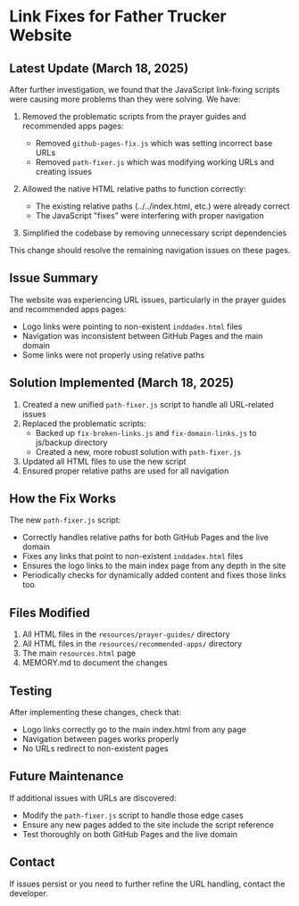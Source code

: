 # Link Fixes for Father Trucker Website

## Latest Update (March 18, 2025)
After further investigation, we found that the JavaScript link-fixing scripts were causing more problems than they were solving. We have:

1. Removed the problematic scripts from the prayer guides and recommended apps pages:
   - Removed `github-pages-fix.js` which was setting incorrect base URLs
   - Removed `path-fixer.js` which was modifying working URLs and creating issues

2. Allowed the native HTML relative paths to function correctly:
   - The existing relative paths (../../index.html, etc.) were already correct
   - The JavaScript "fixes" were interfering with proper navigation

3. Simplified the codebase by removing unnecessary script dependencies

This change should resolve the remaining navigation issues on these pages.

## Issue Summary
The website was experiencing URL issues, particularly in the prayer guides and recommended apps pages:
- Logo links were pointing to non-existent `inddadex.html` files
- Navigation was inconsistent between GitHub Pages and the main domain
- Some links were not properly using relative paths

## Solution Implemented (March 18, 2025)
1. Created a new unified `path-fixer.js` script to handle all URL-related issues
2. Replaced the problematic scripts:
   - Backed up `fix-broken-links.js` and `fix-domain-links.js` to js/backup directory
   - Created a new, more robust solution with `path-fixer.js`
3. Updated all HTML files to use the new script
4. Ensured proper relative paths are used for all navigation

## How the Fix Works
The new `path-fixer.js` script:
- Correctly handles relative paths for both GitHub Pages and the live domain
- Fixes any links that point to non-existent `inddadex.html` files
- Ensures the logo links to the main index page from any depth in the site
- Periodically checks for dynamically added content and fixes those links too

## Files Modified
1. All HTML files in the `resources/prayer-guides/` directory
2. All HTML files in the `resources/recommended-apps/` directory
3. The main `resources.html` page
4. MEMORY.md to document the changes

## Testing
After implementing these changes, check that:
- Logo links correctly go to the main index.html from any page
- Navigation between pages works properly
- No URLs redirect to non-existent pages

## Future Maintenance
If additional issues with URLs are discovered:
- Modify the `path-fixer.js` script to handle those edge cases
- Ensure any new pages added to the site include the script reference
- Test thoroughly on both GitHub Pages and the live domain

## Contact
If issues persist or you need to further refine the URL handling, contact the developer.
